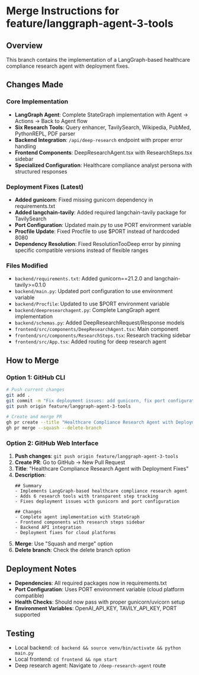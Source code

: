 # Merge Instructions for feature/langgraph-agent-3-tools

## Overview
This branch contains the implementation of a LangGraph-based healthcare compliance research agent with deployment fixes.

## Changes Made

### Core Implementation
- **LangGraph Agent**: Complete StateGraph implementation with Agent → Actions → Back to Agent flow
- **Six Research Tools**: Query enhancer, TavilySearch, Wikipedia, PubMed, PythonREPL, PDF parser
- **Backend Integration**: `/api/deep-research` endpoint with proper error handling
- **Frontend Components**: DeepResearchAgent.tsx with ResearchSteps.tsx sidebar
- **Specialized Configuration**: Healthcare compliance analyst persona with structured responses

### Deployment Fixes (Latest)
- **Added gunicorn**: Fixed missing gunicorn dependency in requirements.txt
- **Added langchain-tavily**: Added required langchain-tavily package for TavilySearch
- **Port Configuration**: Updated main.py to use PORT environment variable
- **Procfile Update**: Fixed Procfile to use $PORT instead of hardcoded 8080
- **Dependency Resolution**: Fixed ResolutionTooDeep error by pinning specific compatible versions instead of flexible ranges

### Files Modified
- `backend/requirements.txt`: Added gunicorn==21.2.0 and langchain-tavily>=0.1.0
- `backend/main.py`: Updated port configuration to use environment variable
- `backend/Procfile`: Updated to use $PORT environment variable
- `backend/deepresearchagent.py`: Complete LangGraph agent implementation
- `backend/schemas.py`: Added DeepResearchRequest/Response models
- `frontend/src/components/DeepResearchAgent.tsx`: Main component
- `frontend/src/components/ResearchSteps.tsx`: Research tracking sidebar
- `frontend/src/App.tsx`: Added routing for deep research agent

## How to Merge

### Option 1: GitHub CLI
```bash
# Push current changes
git add .
git commit -m "Fix deployment issues: add gunicorn, fix port configuration"
git push origin feature/langgraph-agent-3-tools

# Create and merge PR
gh pr create --title "Healthcare Compliance Research Agent with Deployment Fixes" --body "Implements LangGraph agent with 6 research tools and fixes deployment issues with gunicorn and port configuration"
gh pr merge --squash --delete-branch
```

### Option 2: GitHub Web Interface
1. **Push changes**: `git push origin feature/langgraph-agent-3-tools`
2. **Create PR**: Go to GitHub → New Pull Request
3. **Title**: "Healthcare Compliance Research Agent with Deployment Fixes"
4. **Description**: 
   ```
   ## Summary
   - Implements LangGraph-based healthcare compliance research agent
   - Adds 6 research tools with transparent step tracking
   - Fixes deployment issues with gunicorn and port configuration
   
   ## Changes
   - Complete agent implementation with StateGraph
   - Frontend components with research steps sidebar
   - Backend API integration
   - Deployment fixes for cloud platforms
   ```
5. **Merge**: Use "Squash and merge" option
6. **Delete branch**: Check the delete branch option

## Deployment Notes
- **Dependencies**: All required packages now in requirements.txt
- **Port Configuration**: Uses PORT environment variable (cloud platform compatible)
- **Health Checks**: Should now pass with proper gunicorn/uvicorn setup
- **Environment Variables**: OpenAI_API_KEY, TAVILY_API_KEY, PORT supported

## Testing
- Local backend: `cd backend && source venv/bin/activate && python main.py`
- Local frontend: `cd frontend && npm start`
- Deep research agent: Navigate to `/deep-research-agent` route 